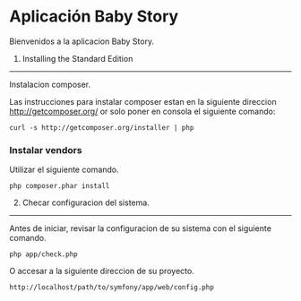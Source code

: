 Aplicación Baby Story
========================

Bienvenidos a la aplicacion Baby Story.

1) Installing the Standard Edition
----------------------------------

Instalacion composer.

Las instrucciones para instalar composer estan en la siguiente direccion
http://getcomposer.org/ or solo poner en consola el siguiente comando:

    curl -s http://getcomposer.org/installer | php

### Instalar vendors

Utilizar el siguiente comando.

    php composer.phar install

2) Checar configuracion del sistema.
-------------------------------------

Antes de iniciar, revisar la configuracion de su sistema con el siguiente comando.

    php app/check.php

O accesar a la siguiente direccion de su proyecto.

    http://localhost/path/to/symfony/app/web/config.php


